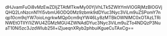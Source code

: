 dHJvamFuOi8vMzEwZDljZTAtMTkwMy00YjVhLTk5ZWItYmVlOGRjMzBlOGVjQHQ2LnNzcnN1Yi5vbmU6ODQ0Mz9zbmk9dDYuc3Nyc3ViLm9uZSPomY7nqp10cm9qYW7oioLngrkwMQp0cm9qYW46Ly8zMTBkOWNlMC0xOTAzLTRiNWEtOTllYi1iZWU4ZGMzMGU4ZWNAdDYuc3Nyc3ViLm9uZTo4NDQzP3NuaT10Ni5zc3JzdWIub25lI+iZjueqnXRyb2phbuiKgueCuTAxCg==